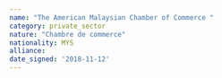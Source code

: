 ```yaml
---
name: "The American Malaysian Chamber of Commerce "
category: private_sector
nature: "Chambre de commerce"
nationality: MYS
alliance: 
date_signed: '2018-11-12'
---
```

    